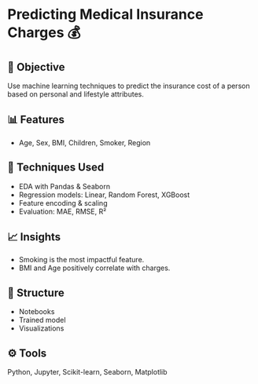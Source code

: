 # Predicting Medical Insurance Charges 💰

## 📌 Objective
Use machine learning techniques to predict the insurance cost of a person based on personal and lifestyle attributes.

## 📊 Features
- Age, Sex, BMI, Children, Smoker, Region

## 🧪 Techniques Used
- EDA with Pandas & Seaborn
- Regression models: Linear, Random Forest, XGBoost
- Feature encoding & scaling
- Evaluation: MAE, RMSE, R²

## 📈 Insights
- Smoking is the most impactful feature.
- BMI and Age positively correlate with charges.

## 📁 Structure
- Notebooks
- Trained model
- Visualizations

## ⚙️ Tools
Python, Jupyter, Scikit-learn, Seaborn, Matplotlib

